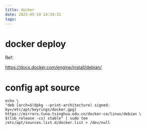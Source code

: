 ```yaml
---
title: docker
date: 2023-05-19 14:39:31
tags:
---
```


# docker deploy

Ref:

https://docs.docker.com/engine/install/debian/

# config apt source

```
echo \
"deb [arch=$(dpkg --print-architecture) signed-by=/etc/apt/keyrings/docker.gpg] https://mirrors.tuna.tsinghua.edu.cn/docker-ce/linux/debian \
$(lsb_release -cs) stable" | sudo tee /etc/apt/sources.list.d/docker.list > /dev/null
```
